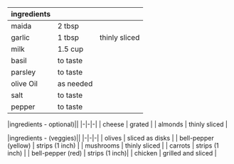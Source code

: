 |ingredients|||
|-|-|-|
| maida | 2 tbsp ||
| garlic | 1 tbsp | thinly sliced |
| milk | 1.5 cup ||
| basil | to taste ||
| parsley | to taste ||
| olive Oil | as needed ||
| salt |  to taste ||
| pepper | to taste |||

|ingredients - optional)||
|-|-|-|
| cheese | grated |
| almonds | thinly sliced |

|ingredients - (veggies)||
|-|-|-|
| olives | sliced as disks |
| bell-pepper (yellow) | strips (1 inch) |
| mushrooms | thinly sliced |
| carrots | strips (1 inch) |
| bell-pepper (red) | strips (1 inch)|
| chicken | grilled and sliced |

